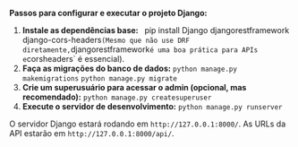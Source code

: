 **Passos para configurar e executar o projeto Django:**
1.  **Instale as dependências base:**
    `
    `pip install Django djangorestframework django-cors-headers` (Mesmo que não use DRF diretamente, `djangorestframework` é uma boa prática para APIs e `corsheaders` é essencial).
2.  **Faça as migrações do banco de dados:**
    `python manage.py makemigrations`
    `python manage.py migrate`
3.  **Crie um superusuário para acessar o admin (opcional, mas recomendado):**
    `python manage.py createsuperuser`
4.  **Execute o servidor de desenvolvimento:**
    `python manage.py runserver`

O servidor Django estará rodando em `http://127.0.0.1:8000/`. As URLs da API estarão em `http://127.0.0.1:8000/api/`.